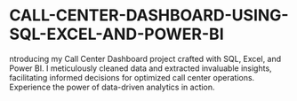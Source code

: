 # CALL-CENTER-DASHBOARD-USING-SQL-EXCEL-AND-POWER-BI
ntroducing my Call Center Dashboard project crafted with SQL, Excel, and Power BI. I meticulously cleaned data and extracted invaluable insights, facilitating informed decisions for optimized call center operations. Experience the power of data-driven analytics in action.
